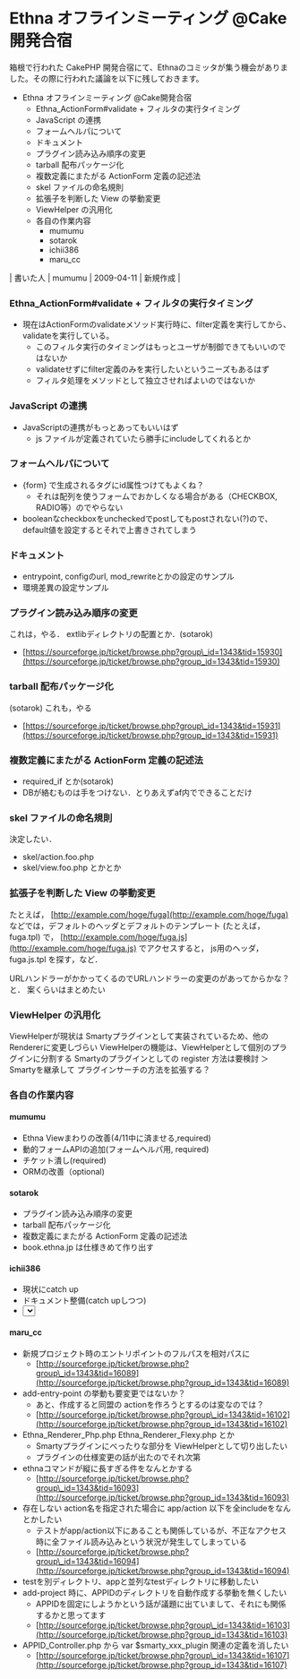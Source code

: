# Ethna オフラインミーティング @Cake開発合宿
箱根で行われた CakePHP 開発合宿にて、Ethnaのコミッタが集う機会がありました。その際に行われた議論を以下に残しておきます。

- Ethna オフラインミーティング @Cake開発合宿 
  - Ethna\_ActionForm#validate + フィルタの実行タイミング 
  - JavaScript の連携 
  - フォームヘルパについて 
  - ドキュメント 
  - プラグイン読み込み順序の変更 
  - tarball 配布パッケージ化 
  - 複数定義にまたがる ActionForm 定義の記述法 
  - skel ファイルの命名規則 
  - 拡張子を判断した View の挙動変更 
  - ViewHelper の汎用化 
  - 各自の作業内容 
    - mumumu 
    - sotarok 
    - ichii386 
    - maru\_cc 

| 書いた人 | mumumu | 2009-04-11 | 新規作成 |

### Ethna\_ActionForm#validate + フィルタの実行タイミング [](ethna-yakiniku-cakephp-onsen-20090411.html#j636dd2a "j636dd2a")

- 現在はActionFormのvalidateメソッド実行時に、filter定義を実行してから、validateを実行している。
  - このフィルタ実行のタイミングはもっとユーザが制御できてもいいのではないか
  - validateせずにfilter定義のみを実行したいというニーズもあるはず
  - フィルタ処理をメソッドとして独立させればよいのではないか

### JavaScript の連携 [](ethna-yakiniku-cakephp-onsen-20090411.html#hd331d23 "hd331d23")

- JavaScriptの連携がもっとあってもいいはず
  - js ファイルが定義されていたら勝手にincludeしてくれるとか

### フォームヘルパについて [](ethna-yakiniku-cakephp-onsen-20090411.html#m5e4e31c "m5e4e31c")

- {form} で生成されるタグにid属性つけてもよくね？
  - それは配列を使うフォームでおかしくなる場合がある（CHECKBOX, RADIO等）のでやらない
- booleanなcheckboxをuncheckedでpostしてもpostされない(?)ので、default値を設定するとそれで上書きされてしまう

### ドキュメント [](ethna-yakiniku-cakephp-onsen-20090411.html#kd6667c4 "kd6667c4")

- entrypoint, configのurl, mod\_rewriteとかの設定のサンプル
- 環境差異の設定サンプル

### プラグイン読み込み順序の変更 [](ethna-yakiniku-cakephp-onsen-20090411.html#r40239ae "r40239ae")

これは，やる． extlibディレクトリの配置とか．(sotarok)

- [https://sourceforge.jp/ticket/browse.php?group\_id=1343&tid=15930](https://sourceforge.jp/ticket/browse.php?group_id=1343&tid=15930)

### tarball 配布パッケージ化 [](ethna-yakiniku-cakephp-onsen-20090411.html#qd14e4a0 "qd14e4a0")

(sotarok) これも，やる

- [https://sourceforge.jp/ticket/browse.php?group\_id=1343&tid=15931](https://sourceforge.jp/ticket/browse.php?group_id=1343&tid=15931)

### 複数定義にまたがる ActionForm 定義の記述法 [](ethna-yakiniku-cakephp-onsen-20090411.html#g7c80511 "g7c80511")

- required\_if とか(sotarok)
- DBが絡むものは手をつけない．とりあえずaf内でできることだけ

### skel ファイルの命名規則 [](ethna-yakiniku-cakephp-onsen-20090411.html#j95bdcb3 "j95bdcb3")

決定したい．

- skel/action.foo.php
- skel/view.foo.php とかとか

### 拡張子を判断した View の挙動変更 [](ethna-yakiniku-cakephp-onsen-20090411.html#ub051872 "ub051872")

たとえば， [http://example.com/hoge/fuga](http://example.com/hoge/fuga) などでは，デフォルトのヘッダとデフォルトのテンプレート (たとえば， fuga.tpl) で， [http://example.com/hoge/fuga.js](http://example.com/hoge/fuga.js) でアクセスすると， js用のヘッダ，fuga.js.tpl を探す，など．

URLハンドラーがかかってくるのでURLハンドラーの変更のがあってからかな？と． 案くらいはまとめたい

### ViewHelper の汎用化 [](ethna-yakiniku-cakephp-onsen-20090411.html#scdcca2b "scdcca2b")

ViewHelperが現状は Smartyプラグインとして実装されているため、他の Rendererに変更しづらい ViewHelperの機能は、ViewHelperとして個別のプラグインに分割する Smartyのプラグインとしての register 方法は要検討 ＞Smartyを継承して プラグインサーチの方法を拡張する？

### 各自の作業内容 [](ethna-yakiniku-cakephp-onsen-20090411.html#o495e13e "o495e13e")

#### mumumu [](ethna-yakiniku-cakephp-onsen-20090411.html#v194d4b2 "v194d4b2")

- Ethna Viewまわりの改善(4/11中に済ませる,required)
- 動的フォームAPIの追加(フォームヘルパ用, required)
- チケット潰し(required)
- ORMの改善（optional)

#### sotarok [](ethna-yakiniku-cakephp-onsen-20090411.html#zef61a13 "zef61a13")

- プラグイン読み込み順序の変更
- tarball 配布パッケージ化
- 複数定義にまたがる ActionForm 定義の記述法
- book.ethna.jp は仕様きめて作り出す

#### ichii386 [](ethna-yakiniku-cakephp-onsen-20090411.html#e19afa31 "e19afa31")

- 現状にcatch up
- ドキュメント整備(catch upしつつ)
- <select>のoptgroup対応

#### maru\_cc [](ethna-yakiniku-cakephp-onsen-20090411.html#a5708eb8 "a5708eb8")

- 新規プロジェクト時のエントリポイントのフルパスを相対パスに
  - [http://sourceforge.jp/ticket/browse.php?group\_id=1343&tid=16089](http://sourceforge.jp/ticket/browse.php?group_id=1343&tid=16089)
- add-entry-point の挙動も要変更ではないか？
  - あと、作成すると同盟の actionを作ろうとするのは変なのでは？
  - [http://sourceforge.jp/ticket/browse.php?group\_id=1343&tid=16102](http://sourceforge.jp/ticket/browse.php?group_id=1343&tid=16102)
- Ethna\_Renderer\_Php.php Ethna\_Renderer\_Flexy.php とか
  - Smartyプラグインにべったりな部分を ViewHelperとして切り出したい
  - プラグインの仕様変更の話が出たのでそれ次第
- ethnaコマンドが縦に長すぎる件をなんとかする
  - [http://sourceforge.jp/ticket/browse.php?group\_id=1343&tid=16093](http://sourceforge.jp/ticket/browse.php?group_id=1343&tid=16093)
- 存在しない action名を指定された場合に app/action 以下を全includeをなんとかしたい
  - テストがapp/action以下にあることも関係しているが、不正なアクセス時に全ファイル読み込みという状況が発生してしまっている
  - [http://sourceforge.jp/ticket/browse.php?group\_id=1343&tid=16094](http://sourceforge.jp/ticket/browse.php?group_id=1343&tid=16094)
- testを別ディレクトリ、appと並列なtestディレクトリに移動したい
- add-project 時に、APPIDのディレクトリを自動作成する挙動を無くしたい
  - APPIDを固定にしようかという話が議題に出ていまして、それにも関係するかと思ってます
  - [http://sourceforge.jp/ticket/browse.php?group\_id=1343&tid=16103](http://sourceforge.jp/ticket/browse.php?group_id=1343&tid=16103)
- APPID\_Controller.php から var $smarty\_xxx\_plugin 関連の定義を消したい
  - [http://sourceforge.jp/ticket/browse.php?group\_id=1343&tid=16107](http://sourceforge.jp/ticket/browse.php?group_id=1343&tid=16107)

